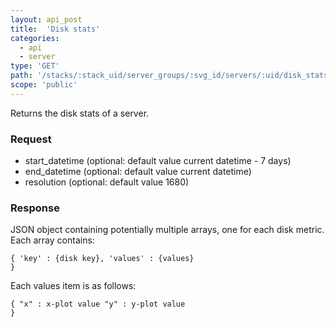 ```yaml
---
layout: api_post
title:  'Disk stats'
categories:
  - api
  - server
type: 'GET'
path: '/stacks/:stack_uid/server_groups/:svg_id/servers/:uid/disk_stats'
scope: 'public'
---
```


Returns the disk stats of a server.

### Request

* start\_datetime (optional: default value current datetime - 7 days)
* end\_datetime (optional: default value current datetime)
* resolution (optional: default value 1680)

### Response

JSON object containing potentially multiple arrays, one for each disk metric. Each array contains:

<code class="inline-code">{
	'key' : {disk key},
	'values' : {values}
}</code>

Each values item is as follows:

<code class="inline-code">{
	"x" : x-plot value
	"y" : y-plot value 
}</code>